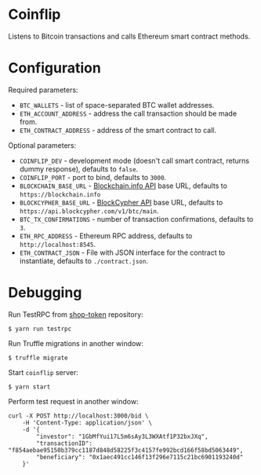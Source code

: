 # Coinflip

Listens to Bitcoin transactions and calls Ethereum smart contract methods.

# Configuration

Required parameters:

* `BTC_WALLETS` - list of space-separated BTC wallet addresses.
* `ETH_ACCOUNT_ADDRESS` - address the call transaction should be made from.
* `ETH_CONTRACT_ADDRESS` - address of the smart contract to call.

Optional parameters:

* `COINFLIP_DEV` - development mode (doesn't call smart contract, returns dummy response), defaults to `false`.
* `COINFLIP_PORT` - port to bind, defaults to `3000`.
* `BLOCKCHAIN_BASE_URL` - [Blockchain.info API](https://blockchain.info/api) base URL, defaults to `https://blockchain.info`
* `BLOCKCYPHER_BASE_URL` - [BlockCypher API](https://www.blockcypher.com/dev/bitcoin/) base URL, defaults to `https://api.blockcypher.com/v1/btc/main`.
* `BTC_TX_CONFIRMATIONS` - number of transaction confirmations, defaults to `3`.
* `ETH_RPC_ADDRESS` - Ethereum RPC address, defaults to `http://localhost:8545`.
* `ETH_CONTRACT_JSON` - File with JSON interface for the contract to instantiate, defaults to `./contract.json`.

# Debugging

Run TestRPC from [shop-token](https://github.com/ShoppersShop/shop-token) repository:

    $ yarn run testrpc

Run Truffle migrations in another window:

    $ truffle migrate

Start `coinflip` server:

    $ yarn start

Perform test request in another window:

    curl -X POST http://localhost:3000/bid \
        -H 'Content-Type: application/json' \
        -d '{
            "investor": "1GbMfYui17L5m6sAy3L3WXAtf1P32bxJXq",
            "transactionID": "f854aebae95150b379cc1187d848d58225f3c4157fe992bcd166f58bd5063449",
            "beneficiary": "0x1aec491cc146f13f296e7115c21bc6901193240d"
        }'
